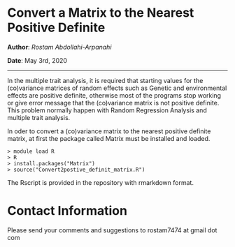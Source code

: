# Convert a Matrix to the Nearest Positive Definite

**Author**: *Rostam Abdollahi-Arpanahi*

**Date**: May 3rd, 2020

---

In the multiple trait analysis, it is required that starting values for the (co)variance matrices of random effects such as Genetic and environmental effects are positive definite, otherwise most of the programs stop working or give error message that the (co)variance matrix is not positive definite. This problem normally happen with Random Regression Analysis and multiple trait analysis. 

In oder to convert a (co)variance matrix to the nearest positive definite matrix, at first the package called Matrix must be installed and loaded.

```
> module load R
> R
> install.packages("Matrix")
> source("Convert2postive_definit_matrix.R")
```

The Rscript is provided in the repository with rmarkdown format.

# Contact Information

Please send your comments and suggestions to rostam7474 at gmail dot com